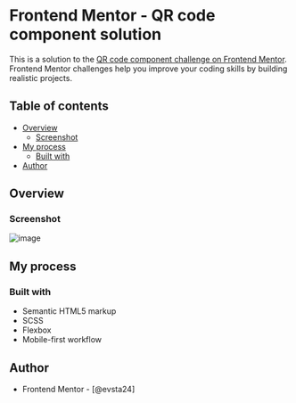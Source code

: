 # Frontend Mentor - QR code component solution

This is a solution to the [QR code component challenge on Frontend Mentor](https://www.frontendmentor.io/challenges/qr-code-component-iux_sIO_H). Frontend Mentor challenges help you improve your coding skills by building realistic projects. 

## Table of contents

- [Overview](#overview)
  - [Screenshot](#screenshot)
- [My process](#my-process)
  - [Built with](#built-with)
- [Author](#author)

## Overview

### Screenshot

![image](https://github.com/evsta24/QR-code-component/assets/159118157/36543e5e-c126-467b-a385-e1709d17884e)

## My process

### Built with

- Semantic HTML5 markup
- SCSS
- Flexbox
- Mobile-first workflow

## Author
- Frontend Mentor - [@evsta24]
